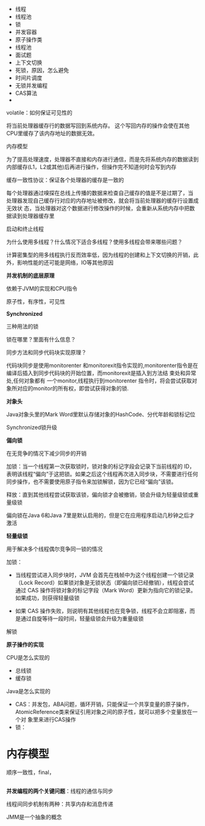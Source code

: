 * 线程
* 线程池
* 锁
* 并发容器
* 原子操作类
* 线程池
* 面试题
* 上下文切换
* 死锁，原因，怎么避免
* 时间片调度
* 无锁并发编程
* CAS算法
* 

volatile：如何保证可见性的

将当前处理器缓存行的数据写回到系统内存。 这个写回内存的操作会使在其他CPU里缓存了该内存地址的数据无效。

内存模型

为了提高处理速度，处理器不直接和内存进行通信，而是先将系统内存的数据读到内部缓存(L1，L2或其他)后再进行操作，但操作完不知道何时会写到内存



缓存一致性协议：保证各个处理器的缓存是一致的

每个处理器通过嗅探在总线上传播的数据来检查自己缓存的值是不是过期了，当 处理器发现自己缓存行对应的内存地址被修改，就会将当前处理器的缓存行设置成无效状 态，当处理器对这个数据进行修改操作的时候，会重新从系统内存中把数据读到处理器缓存里



启动和终止线程



为什么使用多线程？什么情况下适合多线程？使用多线程会带来哪些问题？

计算密集型的用多线程执行反而效率低，因为线程的创建和上下文切换的开销，此外，影响性能的还可能是网络，IO等其他原因



**并发机制的底层原理**

依赖于JVM的实现和CPU指令



原子性，有序性，可见性

**Synchronized**

三种用法的锁

锁在哪里？里面有什么信息？

同步方法和同步代码块实现原理？

代码块同步是使用monitorenter 和monitorexit指令实现的,monitorenter指令是在编译后插入到同步代码块的开始位置，而monitorexit是插入到方法结 束处和异常处,任何对象都有 一个monitor,线程执行到monitorenter 指令时，将会尝试获取对象所对应的monitor的所有权，即尝试获得对象的锁.

**对象头**

Java对象头里的Mark Word里默认存储对象的HashCode、分代年龄和锁标记位

Synchronized锁升级

**偏向锁**

在无竞争的情况下减少同步的开销

加锁：当一个线程第一次获取锁时，锁对象的标记字段会记录下当前线程的 ID，表明该线程“偏向”于这把锁。如果之后这个线程再次进入同步块，不需要进行任何同步操作，也不需要使用原子指令来加锁解锁，因为它已经“偏向”该锁。

释放：直到其他线程尝试获取该锁，偏向锁才会被撤销，锁会升级为轻量级锁或重量级锁

偏向锁在Java 6和Java 7里是默认启用的，但是它在应用程序启动几秒钟之后才激活

**轻量级锁**

用于解决多个线程偶尔竞争同一锁的情况

加锁：

* 当线程尝试进入同步块时，JVM 会首先在栈帧中为这个线程创建一个锁记录（Lock Record）如果锁对象是无锁状态（即偏向锁已经撤销），线程会尝试通过 CAS 操作将锁对象的标记字段（Mark Word）更新为指向它的锁记录。如果成功，则获得轻量级锁

* 如果 CAS 操作失败，则说明有其他线程也在竞争锁，线程不会立即阻塞，而是通过自旋等待一段时间，轻量级锁会升级为重量级锁

解锁



**原子操作的实现**

CPU是怎么实现的

* 总线锁
* 缓存锁

Java是怎么实现的

* CAS：并发包，ABA问题，循环开销，只能保证一个共享变量的原子操作，AtomicReference类来保证引用对象之间的原子性，就可以把多个变量放在一个对 象里来进行CAS操作
* 锁：



# **内存模型**

顺序一致性，final，

## 

**并发编程的两个关键问题**：线程的通信与同步

线程间同步机制有两种：共享内存和消息传递

JMM是一个抽象的概念


